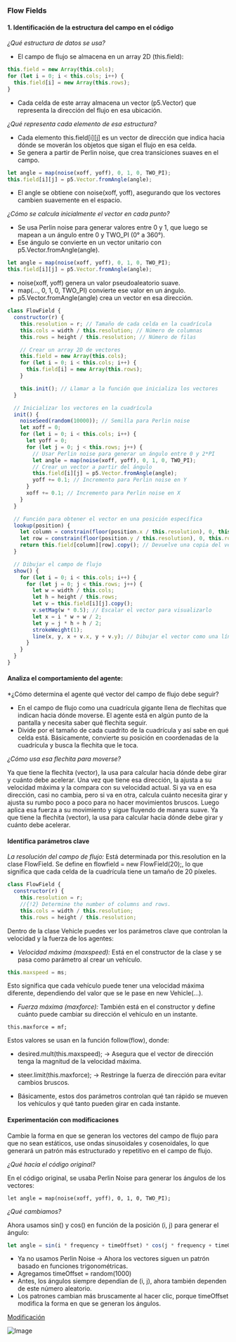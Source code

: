 ### Flow Fields 

#### 1. Identificación de la estructura del campo en el código

*¿Qué estructura de datos se usa?*
- El campo de flujo se almacena en un array 2D (this.field):

```js
this.field = new Array(this.cols);
for (let i = 0; i < this.cols; i++) {
  this.field[i] = new Array(this.rows);
}
```
- Cada celda de este array almacena un vector (p5.Vector) que representa la dirección del flujo en esa ubicación.

*¿Qué representa cada elemento de esa estructura?*
  - Cada elemento this.field[i][j] es un vector de dirección que indica hacia dónde se moverán los objetos que sigan el flujo en esa celda.
  - Se genera a partir de Perlin noise, que crea transiciones suaves en el campo.
```js
let angle = map(noise(xoff, yoff), 0, 1, 0, TWO_PI);
this.field[i][j] = p5.Vector.fromAngle(angle);
```
- El angle se obtiene con noise(xoff, yoff), asegurando que los vectores cambien suavemente en el espacio.

*¿Cómo se calcula inicialmente el vector en cada punto?*
- Se usa Perlin noise para generar valores entre 0 y 1, que luego se mapean a un ángulo entre 0 y TWO_PI (0° a 360°).
- Ese ángulo se convierte en un vector unitario con p5.Vector.fromAngle(angle).

```js
let angle = map(noise(xoff, yoff), 0, 1, 0, TWO_PI);
this.field[i][j] = p5.Vector.fromAngle(angle);
```
- noise(xoff, yoff) genera un valor pseudoaleatorio suave.
- map(..., 0, 1, 0, TWO_PI) convierte ese valor en un ángulo.
- p5.Vector.fromAngle(angle) crea un vector en esa dirección.

```js
class FlowField {
  constructor(r) {
    this.resolution = r; // Tamaño de cada celda en la cuadrícula
    this.cols = width / this.resolution; // Número de columnas
    this.rows = height / this.resolution; // Número de filas

    // Crear un array 2D de vectores
    this.field = new Array(this.cols);
    for (let i = 0; i < this.cols; i++) {
      this.field[i] = new Array(this.rows);
    }

    this.init(); // Llamar a la función que inicializa los vectores
  }

  // Inicializar los vectores en la cuadrícula
  init() {
    noiseSeed(random(10000)); // Semilla para Perlin noise
    let xoff = 0;
    for (let i = 0; i < this.cols; i++) {
      let yoff = 0;
      for (let j = 0; j < this.rows; j++) {
        // Usar Perlin noise para generar un ángulo entre 0 y 2*PI
        let angle = map(noise(xoff, yoff), 0, 1, 0, TWO_PI);
        // Crear un vector a partir del ángulo
        this.field[i][j] = p5.Vector.fromAngle(angle);
        yoff += 0.1; // Incremento para Perlin noise en Y
      }
      xoff += 0.1; // Incremento para Perlin noise en X
    }
  }

  // Función para obtener el vector en una posición específica
  lookup(position) {
    let column = constrain(floor(position.x / this.resolution), 0, this.cols - 1);
    let row = constrain(floor(position.y / this.resolution), 0, this.rows - 1);
    return this.field[column][row].copy(); // Devuelve una copia del vector en esa celda
  }

  // Dibujar el campo de flujo
  show() {
    for (let i = 0; i < this.cols; i++) {
      for (let j = 0; j < this.rows; j++) {
        let w = width / this.cols;
        let h = height / this.rows;
        let v = this.field[i][j].copy();
        v.setMag(w * 0.5); // Escalar el vector para visualizarlo
        let x = i * w + w / 2;
        let y = j * h + h / 2;
        strokeWeight(1);
        line(x, y, x + v.x, y + v.y); // Dibujar el vector como una línea
      }
    }
  }
}
```
#### Analiza el comportamiento del agente:

*¿Cómo determina el agente qué vector del campo de flujo debe seguir?

-  En el campo de flujo como una cuadrícula gigante llena de flechitas que indican hacia dónde moverse. El agente está en algún punto de la pantalla y necesita saber qué flechita seguir.  
 - Divide por el tamaño de cada cuadrito de la cuadrícula y así sabe en qué celda está. Básicamente, convierte su posición en coordenadas de la cuadrícula y busca la flechita que le toca.

*¿Cómo usa esa flechita para moverse?*

Ya que tiene la flechita (vector), la usa para calcular hacia dónde debe girar y cuánto debe acelerar. Una vez que tiene esa dirección, la ajusta a su velocidad máxima y la compara con su velocidad actual. Si ya va en esa dirección, casi no cambia, pero si va en otra, calcula cuánto necesita girar y ajusta su rumbo poco a poco para no hacer movimientos bruscos. Luego aplica esa fuerza a su movimiento y sigue fluyendo de manera suave.
Ya que tiene la flechita (vector), la usa para calcular hacia dónde debe girar y cuánto debe acelerar.

#### Identifica parámetros clave

*La resolución del campo de flujo:* Está determinada por this.resolution en la clase FlowField. Se define en flowfield = new FlowField(20);, lo que significa que cada celda de la cuadrícula tiene un tamaño de 20 píxeles.

```js 
class FlowField {
  constructor(r) {
    this.resolution = r;
    //{!2} Determine the number of columns and rows.
    this.cols = width / this.resolution;
    this.rows = height / this.resolution;
```

Dentro de la clase Vehicle puedes ver los parámetros clave que controlan la velocidad y la fuerza de los agentes:

- *Velocidad máxima (maxspeed):* Está en el constructor de la clase y se pasa como parámetro al crear un vehículo.

```js
this.maxspeed = ms;
```
Esto significa que cada vehículo puede tener una velocidad máxima diferente, dependiendo del valor que se le pase en new Vehicle(...).

- *Fuerza máxima (maxforce):* También está en el constructor y define cuánto puede cambiar su dirección el vehículo en un instante.

```
this.maxforce = mf;
```

Estos valores se usan en la función follow(flow), donde:

- desired.mult(this.maxspeed); → Asegura que el vector de dirección tenga la magnitud de la velocidad máxima.

- steer.limit(this.maxforce); → Restringe la fuerza de dirección para evitar cambios bruscos.

- Básicamente, estos dos parámetros controlan qué tan rápido se mueven los vehículos y qué tanto pueden girar en cada instante.

#### Experimentación con modificaciones

Cambie la forma en que se generan los vectores del campo de flujo para que no sean estáticos, use ondas sinusoidales y cosenoidales, lo que generará un patrón más estructurado y repetitivo en el campo de flujo.

*¿Qué hacía el código original?*

En el código original, se usaba Perlin Noise para generar los ángulos de los vectores:

```
let angle = map(noise(xoff, yoff), 0, 1, 0, TWO_PI);
```

*¿Qué cambiamos?*

Ahora usamos sin() y cos() en función de la posición (i, j) para generar el ángulo:
```js
let angle = sin(i * frequency + timeOffset) * cos(j * frequency + timeOffset) * TWO_PI;
```
- Ya no usamos Perlin Noise → Ahora los vectores siguen un patrón basado en funciones trigonométricas.
- Agregamos timeOffset = random(1000)
- Antes, los ángulos siempre dependían de (i, j), ahora también dependen de este número aleatorio.
- Los patrones cambian más bruscamente al hacer clic, porque timeOffset modifica la forma en que se generan los ángulos.

[Modificación](https://editor.p5js.org/Majogc8/sketches/befFBzpqB)

![Image](https://media3.giphy.com/media/v1.Y2lkPTc5MGI3NjExMG5idmJoNTJ3YTg0emxrc2J4NGcyc2J2eTR4MmtkZjJzeTZxb3ZydCZlcD12MV9pbnRlcm5hbF9naWZfYnlfaWQmY3Q9Zw/Bs9e0jCB4llxQlFvLA/giphy.gif)







